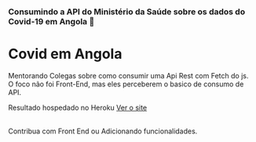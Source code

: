 
### Consumindo a API do Ministério da Saúde sobre os dados do Covid-19 em Angola 👋
# Covid em Angola

Mentorando Colegas sobre como consumir uma Api Rest com Fetch do js.
 &nbsp; O foco não foi Front-End, mas eles perceberem o basico de consumo de API.
 
Resultado hospedado no Heroku <a href="https://covidemangola.herokuapp.com/">Ver o site</a>

 <br/> Contribua com Front End ou Adicionando funcionalidades.
